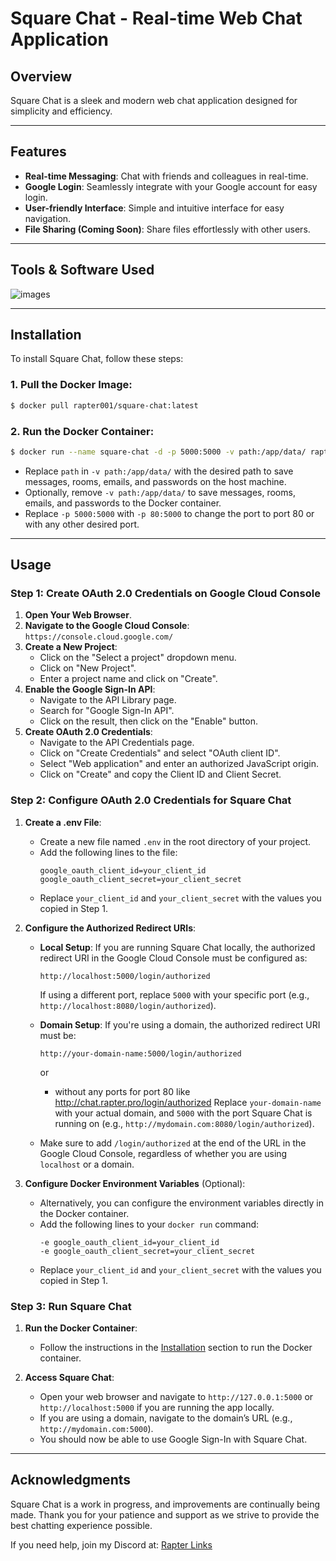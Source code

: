 
# Square Chat - Real-time Web Chat Application

## Overview

Square Chat is a sleek and modern web chat application designed for simplicity and efficiency.

---

## Features

- **Real-time Messaging**: Chat with friends and colleagues in real-time.
- **Google Login**: Seamlessly integrate with your Google account for easy login.
- **User-friendly Interface**: Simple and intuitive interface for easy navigation.
- **File Sharing (Coming Soon)**: Share files effortlessly with other users.

---

## Tools & Software Used

![images](https://skillicons.dev/icons?i=python,flask,html,css,js,docker)

---

## Installation

To install Square Chat, follow these steps:

### 1. **Pull the Docker Image**:

```bash
$ docker pull rapter001/square-chat:latest
```

### 2. **Run the Docker Container**:

```bash
$ docker run --name square-chat -d -p 5000:5000 -v path:/app/data/ rapter001/square-chat
```

- Replace `path` in `-v path:/app/data/` with the desired path to save messages, rooms, emails, and passwords on the host machine.
- Optionally, remove `-v path:/app/data/` to save messages, rooms, emails, and passwords to the Docker container.
- Replace `-p 5000:5000` with `-p 80:5000` to change the port to port 80 or with any other desired port.

---

## Usage

### Step 1: **Create OAuth 2.0 Credentials on Google Cloud Console**

1. **Open Your Web Browser**.
2. **Navigate to the Google Cloud Console**:
   `https://console.cloud.google.com/`
3. **Create a New Project**:
   - Click on the "Select a project" dropdown menu.
   - Click on "New Project".
   - Enter a project name and click on "Create".
4. **Enable the Google Sign-In API**:
   - Navigate to the API Library page.
   - Search for "Google Sign-In API".
   - Click on the result, then click on the "Enable" button.
5. **Create OAuth 2.0 Credentials**:
   - Navigate to the API Credentials page.
   - Click on "Create Credentials" and select "OAuth client ID".
   - Select "Web application" and enter an authorized JavaScript origin.
   - Click on "Create" and copy the Client ID and Client Secret.

### Step 2: **Configure OAuth 2.0 Credentials for Square Chat**

1. **Create a .env File**:
   - Create a new file named `.env` in the root directory of your project.
   - Add the following lines to the file:
     ```
     google_oauth_client_id=your_client_id
     google_oauth_client_secret=your_client_secret
     ```
   - Replace `your_client_id` and `your_client_secret` with the values you copied in Step 1.

2. **Configure the Authorized Redirect URIs**:
   - **Local Setup**: If you are running Square Chat locally, the authorized redirect URI in the Google Cloud Console must be configured as:
     ```
     http://localhost:5000/login/authorized
     ```
     If using a different port, replace `5000` with your specific port (e.g., `http://localhost:8080/login/authorized`).

   - **Domain Setup**: If you're using a domain, the authorized redirect URI must be:
     ```
     http://your-domain-name:5000/login/authorized
     ```
     or
     - without any ports for port 80 like http://chat.rapter.pro/login/authorized
     Replace `your-domain-name` with your actual domain, and `5000` with the port Square Chat is running on (e.g., `http://mydomain.com:8080/login/authorized`).

   - Make sure to add `/login/authorized` at the end of the URL in the Google Cloud Console, regardless of whether you are using `localhost` or a domain.

3. **Configure Docker Environment Variables** (Optional):
   - Alternatively, you can configure the environment variables directly in the Docker container.
   - Add the following lines to your `docker run` command:
     ```
     -e google_oauth_client_id=your_client_id
     -e google_oauth_client_secret=your_client_secret
     ```
   - Replace `your_client_id` and `your_client_secret` with the values you copied in Step 1.

### Step 3: **Run Square Chat**

1. **Run the Docker Container**:
   - Follow the instructions in the [Installation](#installation) section to run the Docker container.

2. **Access Square Chat**:
   - Open your web browser and navigate to `http://127.0.0.1:5000` or `http://localhost:5000` if you are running the app locally.
   - If you are using a domain, navigate to the domain’s URL (e.g., `http://mydomain.com:5000`).
   - You should now be able to use Google Sign-In with Square Chat.

---

## Acknowledgments

Square Chat is a work in progress, and improvements are continually being made. Thank you for your patience and support as we strive to provide the best chatting experience possible.

If you need help, join my Discord at: [Rapter Links](https://rapter.pages.dev/links)